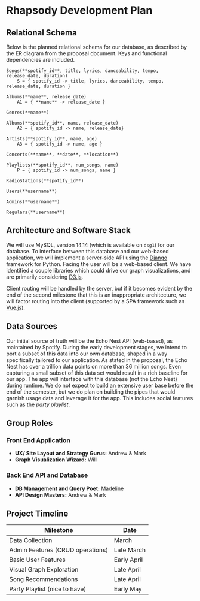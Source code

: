 # Rhapsody Development Plan

## Relational Schema

Below is the planned relational schema for our database, as described by the ER diagram from the proposal document. Keys and functional dependencies are included.

```
Songs(**spotify_id**, title, lyrics, danceability, tempo, release_date, duration)
    S = { spotify_id -> title, lyrics, danceability, tempo, release_date, duration }

Albums(**name**, release_date)
    A1 = { **name** -> release_date }

Genres(**name**)

Albums(**spotify_id**, name, release_date)
    A2 = { spotify_id -> name, release_date}

Artists(**spotify_id**, name, age)
    A3 = { spotify_id -> name, age }

Concerts(**name**, **date**, **location**)

Playlists(**spotify_id**, num_songs, name)
    P = { spotify_id -> num_songs, name }

RadioStations(**spotify_id**)

Users(**username**)

Admins(**username**)

Regulars(**username**)
```


## Architecture and Software Stack

We will use MySQL, version 14.14 (which is available on `dsg1`) for our database. To interface between this database and our web-based application, we will implement a server-side API using the [Django] framework for Python. Facing the user will be a web-based client. We have identified a couple libraries which could drive our graph visualizations, and are primarily considering [D3.js].

Client routing will be handled by the server, but if it becomes evident by the end of the second milestone that this is an inappropriate architecture, we will factor routing into the client (supported by a SPA framework such as [Vue.js]).


## Data Sources

Our initial source of truth will be the Echo Nest API (web-based), as maintained by Spotify. During the early development stages, we intend to port a subset of this data into our own database, shaped in a way specifically tailored to our application. As stated in the proposal, the Echo Nest has over a trillion data points on more than 36 million songs. Even capturing a small subset of this data set would result in a rich baseline for our app. The app will interface with this database (not the Echo Nest) during runtime.
We do not expect to build an extensive user base before the end of the semester, but we do plan on building the pipes that would garnish usage data and leverage it for the app. This includes social features such as the *party playlist*.


## Group Roles

### Front End Application

- **UX/ Site Layout and Strategy Gurus:** Andrew & Mark
- **Graph Visualization Wizard:** Will

### Back End API and Database

- **DB Management and Query Poet:** Madeline
- **API Design Masters:** Andrew & Mark


## Project Timeline

| Milestone | Date |
|-----------|------|
| Data Collection | March |
| Admin Features (CRUD operations) | Late March |
| Basic User Features | Early April |
| Visual Graph Exploration | Late April |
| Song Recommendations | Late April |
| Party Playlist (nice to have) | Early May |


[Django]: https://www.djangoproject.com/
[D3.js]: https://d3js.org/
[Vue.js]: https://vuejs.org/
